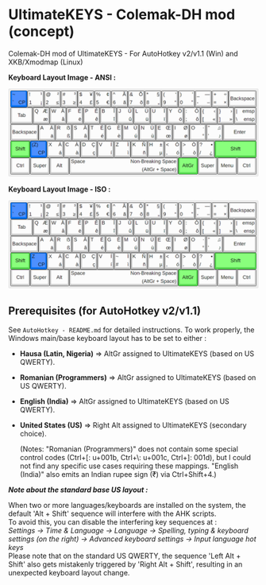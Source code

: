 # UltimateKEYS - Colemak-DH mod (concept)

Colemak-DH mod of UltimateKEYS - For AutoHotkey v2/v1.1 (Win) and XKB/Xmodmap (Linux)

**Keyboard Layout Image - ANSI&nbsp;:**

![UltimateKEYS - Colemak-DH ANSI mod - Keyboard Layout Image](UltimateKEYS%20-%20Colemak-DH%20ANSI%20mod%20-%20Keyboard%20Layout%20Image.png)

**Keyboard Layout Image - ISO&nbsp;:**

![UltimateKEYS - Colemak-DH ISO mod - Keyboard Layout Image](UltimateKEYS%20-%20Colemak-DH%20ISO%20mod%20-%20Keyboard%20Layout%20Image.png)

## Prerequisites (for AutoHotkey v2/v1.1)

See `AutoHotkey - README.md` for detailed instructions. To work properly, the Windows main/base keyboard layout has to be set to either&nbsp;:

- **Hausa (Latin, Nigeria)** =&gt; AltGr assigned to UltimateKEYS (based on US QWERTY).
- **Romanian (Programmers)** =&gt; AltGr assigned to UltimateKEYS (based on US QWERTY).
- **English (India)** =&gt; AltGr assigned to UltimateKEYS (based on US QWERTY).
- **United States (US)** =&gt; Right Alt assigned to UltimateKEYS (secondary choice).

  (Notes: "Romanian (Programmers)" does not contain some special control codes (Ctrl+\[: u+001b, Ctrl+\\: u+001c, Ctrl+\]: 001d), but I could not find any specific use cases requiring these mappings. "English (India)" also emits an Indian rupee sign (₹) via Ctrl+Shift+4.)

**_Note about the standard base US layout&nbsp;:_**

When two or more languages/keyboards are installed on the system, the default 'Alt + Shift' sequence will interfere with the AHK scripts.  
To avoid this, you can disable the interfering key sequences at&nbsp;:  
*Settings -&gt; Time &amp; Language -&gt; Language -&gt; Spelling, typing &amp; keyboard settings (on the right) -&gt; Advanced keyboard settings -&gt; Input language hot keys*  
Please note that on the standard US QWERTY, the sequence 'Left Alt + Shift' also gets mistakenly triggered by 'Right Alt + Shift', resulting in an unexpected keyboard layout change.
